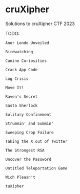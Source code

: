 # cruXipher
Solutions to cruXipher CTF 2023

TODO:

    Anor Londo Unveiled

    Birdwatching

    Canine Curiosities

    Crack App Code

    Log Crisis

    Move It!

    Raven's Secret

    Sasta Sherlock

    Solitary Confinement

    Strummin' and Summin'

    Sweeping Crop Failure

    Taking the X out of Twitter

    The Strongest RSA

    Uncover the Password

    Untitled Teleportation Game

    Wich Pleasn't

    tuXipher
